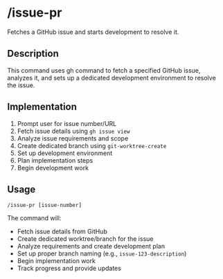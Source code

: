# /issue-pr

Fetches a GitHub issue and starts development to resolve it.

## Description
This command uses gh command to fetch a specified GitHub issue, analyzes it, and sets up a dedicated development environment to resolve the issue.

## Implementation
1. Prompt user for issue number/URL
2. Fetch issue details using `gh issue view`
3. Analyze issue requirements and scope
4. Create dedicated branch using `git-worktree-create`
5. Set up development environment
6. Plan implementation steps
7. Begin development work

## Usage
```
/issue-pr [issue-number]
```

The command will:
- Fetch issue details from GitHub
- Create dedicated worktree/branch for the issue
- Analyze requirements and create development plan
- Set up proper branch naming (e.g., `issue-123-description`)
- Begin implementation work
- Track progress and provide updates